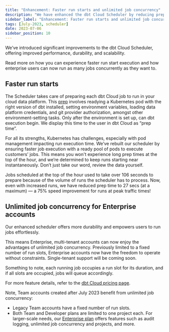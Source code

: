 ```yaml
---
title: "Enhancement: Faster run starts and unlimited job concurrency"
description: "We have enhanced the dbt Cloud Scheduler by reducing prep time for all accounts and provided unlimited job concurrency for Enterprise accounts."
sidebar_label: "Enhancement: Faster run starts and unlimited job concurrency"
tags: [July-2023, scheduler]
date: 2023-07-06
sidebar_position: 10
---
```


We’ve introduced significant improvements to the dbt Cloud Scheduler, offering improved performance, durability, and scalability. 

Read more on how you can experience faster run start execution and how enterprise users can now run as many jobs concurrently as they want to.

## Faster run starts

The Scheduler takes care of preparing each dbt Cloud job to run in your cloud data platform. This [prep](/docs/deploy/job-scheduler#scheduler-queue) involves readying a Kubernetes pod with the right version of dbt installed, setting environment variables, loading data platform credentials, and git provider authorization, amongst other environment-setting tasks. Only after the environment is set up, can dbt execution begin. We display this time to the user in dbt Cloud as “prep time”.

<Lightbox src="/img/run-start.jpg" width="85%" title="The scheduler prepares a job for execution and displays it as 'prep time' in dbt Cloud."/>

For all its strengths, Kubernetes has challenges, especially with pod management impacting run execution time. We’ve rebuilt our scheduler by ensuring faster job execution with a ready pool of pods to execute customers’ jobs. This means you won't experience long prep times at the top of the hour, and we’re determined to keep runs starting near instantaneously. Don’t just take our word, review the data yourself.

<Lightbox src="/img/prep-start.jpg" width="85%" title="Job prep time data has seen a 75% speed improvement from Jan 2023 to July 2023. Prep time took 106 secs in Jan and now takes 27 secs as of July."/>

Jobs scheduled at the top of the hour used to take over 106 seconds to prepare because of the volume of runs the scheduler has to process. Now, even with increased runs, we have reduced prep time to 27 secs (at a maximum) &mdash; a 75% speed improvement for runs at peak traffic times!

## Unlimited job concurrency for Enterprise accounts

Our enhanced scheduler offers more durability and empowers users to run jobs effortlessly. 

This means Enterprise, multi-tenant accounts can now enjoy the advantages of unlimited job concurrency. Previously limited to a fixed number of run slots, Enterprise accounts now have the freedom to operate without constraints. Single-tenant support will be coming soon.

Something to note, each running job occupies a run slot for its duration, and if all slots are occupied, jobs will queue accordingly.

For more feature details, refer to the [dbt Cloud pricing page](https://www.getdbt.com/pricing/).

Note, Team accounts created after July 2023 benefit from unlimited job concurrency:
- Legacy Team accounts have a fixed number of run slots.
- Both Team and Developer plans are limited to one project each. For larger-scale needs, our [Enterprise plan](https://www.getdbt.com/pricing/) offers features such as audit logging, unlimited job concurrency and projects, and more.
